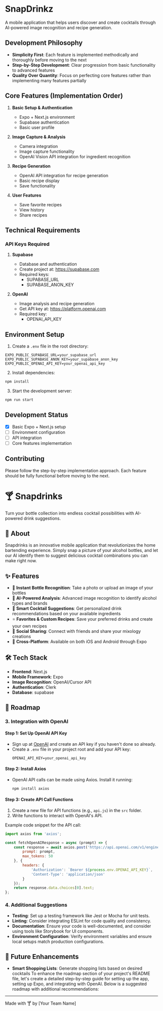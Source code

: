 # SnapDrinkz

A mobile application that helps users discover and create cocktails through AI-powered image recognition and recipe generation.

## Development Philosophy

- **Simplicity First**: Each feature is implemented methodically and thoroughly before moving to the next
- **Step-by-Step Development**: Clear progression from basic functionality to advanced features
- **Quality Over Quantity**: Focus on perfecting core features rather than implementing many features partially

## Core Features (Implementation Order)

1. **Basic Setup & Authentication**
   - Expo + Next.js environment
   - Supabase authentication
   - Basic user profile

2. **Image Capture & Analysis**
   - Camera integration
   - Image capture functionality
   - OpenAI Vision API integration for ingredient recognition

3. **Recipe Generation**
   - OpenAI API integration for recipe generation
   - Basic recipe display
   - Save functionality

4. **User Features**
   - Save favorite recipes
   - View history
   - Share recipes

## Technical Requirements

### API Keys Required
1. **Supabase**
   - Database and authentication
   - Create project at: https://supabase.com
   - Required keys:
     - SUPABASE_URL
     - SUPABASE_ANON_KEY

2. **OpenAI**
   - Image analysis and recipe generation
   - Get API key at: https://platform.openai.com
   - Required key:
     - OPENAI_API_KEY

## Environment Setup

1. Create a `.env` file in the root directory:
```env
EXPO_PUBLIC_SUPABASE_URL=your_supabase_url
EXPO_PUBLIC_SUPABASE_ANON_KEY=your_supabase_anon_key
EXPO_PUBLIC_OPENAI_API_KEY=your_openai_api_key
```

2. Install dependencies:
```bash
npm install
```

3. Start the development server:
```bash
npm run start
```

## Development Status
- [x] Basic Expo + Next.js setup
- [ ] Environment configuration
- [ ] API integration
- [ ] Core features implementation

## Contributing
Please follow the step-by-step implementation approach. Each feature should be fully functional before moving to the next.

# 🍸 Snapdrinks

Turn your bottle collection into endless cocktail possibilities with AI-powered drink suggestions.

## 📱 About

Snapdrinks is an innovative mobile application that revolutionizes the home bartending experience. Simply snap a picture of your alcohol bottles, and let our AI identify them to suggest delicious cocktail combinations you can make right now.

## ✨ Features

- 📸 **Instant Bottle Recognition**: Take a photo or upload an image of your bottles
- 🤖 **AI-Powered Analysis**: Advanced image recognition to identify alcohol types and brands
- 🍹 **Smart Cocktail Suggestions**: Get personalized drink recommendations based on your available ingredients
- ⭐ **Favorites & Custom Recipes**: Save your preferred drinks and create your own recipes
- 🌟 **Social Sharing**: Connect with friends and share your mixology creations
- 📱 **Cross-Platform**: Available on both iOS and Android through Expo

## 🛠️ Tech Stack

- **Frontend**: Next.js
- **Mobile Framework**: Expo
- **Image Recognition**: OpenAI/Cursor API
- **Authentication**: Clerk
- **Database**: supabase


## 🎯 Roadmap

### 3. Integration with OpenAI

#### Step 1: Set Up OpenAI API Key
- Sign up at [OpenAI](https://www.openai.com/) and create an API key if you haven't done so already.
- Create a `.env` file in your project root and add your API key:
  ```plaintext
  OPENAI_API_KEY=your_openai_api_key
  ```

#### Step 2: Install Axios
- OpenAI API calls can be made using Axios. Install it running:
  ```bash
  npm install axios
  ```

#### Step 3: Create API Call Functions
1. Create a new file for API functions (e.g., `api.js`) in the `src` folder.
2. Write functions to interact with OpenAI's API.

Example code snippet for the API call:
```javascript
import axios from 'axios';

const fetchOpenAIResponse = async (prompt) => {
    const response = await axios.post('https://api.openai.com/v1/engines/text-davinci-003/completions', {
        prompt: prompt,
        max_tokens: 50
    }, {
        headers: {
            'Authorization': `Bearer ${process.env.OPENAI_API_KEY}`,
            'Content-Type': 'application/json'
        }
    });
    return response.data.choices[0].text;
};
```




### 4. Additional Suggestions


- **Testing**: Set up a testing framework like Jest or Mocha for unit tests.
- **Linting**: Consider integrating ESLint for code quality and consistency.
- **Documentation**: Ensure your code is well-documented, and consider using tools like Storybook for UI components.
- **Environment Configuration**: Verify environment variables and ensure local setups match production configurations.




## 🔮 Future Enhancements

- **Smart Shopping Lists**: Generate shopping lists based on desired cocktails
To enhance the roadmap section of your project's README file, let's create a detailed step-by-step guide for setting up the app, setting up Expo, and integrating with OpenAI. Below is a suggested roadmap with additional recommendations:


---

Made with 🍸 by [Your Team Name] 

